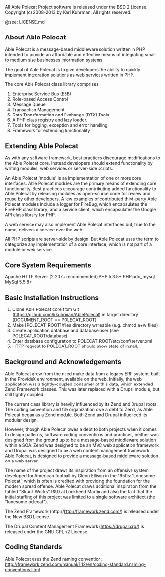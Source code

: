 All Able Polecat Project software is released under the BSD 2 License.
Copyright (c) 2008-2013 by Karl Kuhrman. All rights reserved.

@see: LICENSE.md

About Able Polecat
--------------------------------------------------------------------------------
Able Polecat is a message-based middleware solution written in PHP intended to 
provide an affordable and effective means of integrating small to medium size 
businesses information systems.

The goal of Able Polecat is to give developers the ability to quickly implement 
integration solutions as web services written in PHP.

The core Able Polecat class library comprises:
1. Enterprise Service Bus (ESB)
2. Role-based Access Control
3. Message Queue
4. Transaction Management
5. Data Transformation and Exchange (DTX) Tools
6. A PHP class registry and lazy loader.
7. Tools for logging, exception and error handling
6. Framework for extending functionality

Extending Able Polecat
--------------------------------------------------------------------------------
As with any software framework, best practices discourage modifications to the 
Able Polecat core. Instead developers should extend functionality by writing 
modules, web services or server-side scripts.

An Able Polecat 'module' is an implementation of one or more core interfaces. 
Able Polecat modules are the primary means of extending core functionality.
Best practices encourage contributing added functionality to Able Polecat by 
releasing modules as open-source code for review and reuse by other developers. 
A few examples of contributed third-party Able Polecat modules include a logger 
for FireBug, which encapsulates the FirePHP class library; and a service client, 
which encapsulates the Google API class library for PHP.

A web service may also implement Able Polecat interfaces but, true to the name,
delivers a service over the web.

All PHP scripts are server-side by design. But Able Polecat uses the term to 
categorize any implementation of a core interface, which is not part of a module
or web service.

 
Core System Requirements
--------------------------------------------------------------------------------
Apache HTTP Server (2.2.17+ recommended)
PHP 5.3.5+
PHP pdo_mysql
MySql 5.5.8+

Basic Installation Instructions
--------------------------------------------------------------------------------
1. Clone Able Polecat core from Git (https://github.com/kkuhrman/AblePolecat)
   in target directory (DOCUMENT_ROOT == POLECAT_ROOT)
2. Make [POLECAT_ROOT]/files directory writeable (e.g. chmod a+w files)
3. Create application database and database user (see POLECAT_ROOT/database)
4. Enter database configuration to POLECAT_ROOT/etc/conf/server.xml
5. HTTP request to POLECAT_ROOT should show state of install.

Background and Acknowledgements
--------------------------------------------------------------------------------
Able Polecat grew from the need make data from a legacy ERP system, built in the 
ProvideX environment, available on the web. Initially, the web application was a
tightly-coupled consumer of this data, which extended Zend Framework classes.
This was later replaced with a Drupal module, but still tightly coupled.

The current class library is heavily influenced by its Zend and Drupal roots. The 
coding convention and file organization owe a debt to Zend, as Able Polecat began
as a Zend module. Both Zend and Drupal influenced its modular design.

However, though Able Polecat owes a debt to both projects when it comes to design 
patterns, software coding conventions and practices, neither was designed from the 
ground up to be a message-based middleware solution within a SOA. Zend was designed 
to be an MVC web application framework and Drupal was designed to be a web content 
management framework. Able Polecat, is designed to provide a message-based middleware
solution on a web server.

The name of the project draws its inspiration from an offensive system developed 
for American football by Glenn Ellison in the 1950s: 'Lonesome Polecat', which is 
often  is credited with providing the foundation for the modern spread offense. 
Able Polecat draws additional inspiration from the fabled "Skunk Works" R&D at 
Lockheed Martin and also the fact that the initial staffing of this project was 
limited to a single software architect (the "lonesome polecat").

The Zend Framework (http://http://framework.zend.com/) is released under the 
New BSD License.

The Drupal Comtent Management Framework (https://drupal.org/) is released under
the GNU GPL v2 License.


Coding Standards
--------------------------------------------------------------------------------
Able Polecat uses the Zend naming convention:
http://framework.zend.com/manual/1.12/en/coding-standard.naming-conventions.html

